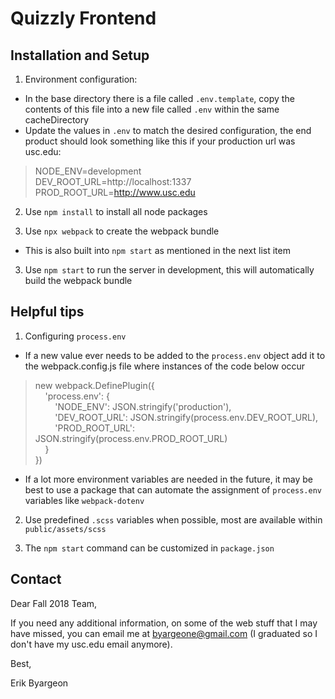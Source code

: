 
# Quizzly Frontend #

## Installation and Setup ##

1. Environment configuration:
  * In the base directory there is a file called `.env.template`, copy the contents of this file into a new file called `.env` within the same cacheDirectory
  * Update the values in `.env` to match the desired configuration, the end product should look something like this if your production url was usc.edu:
  > NODE_ENV=development <br/>
  > DEV_ROOT_URL=http://localhost:1337 <br/>
  > PROD_ROOT_URL=http://www.usc.edu

2. Use `npm install` to install all node packages

3. Use `npx webpack` to create the webpack bundle
  * This is also built into `npm start` as mentioned in the next list item


3. Use `npm start` to run the server in development, this will automatically build the webpack bundle


## Helpful tips ##

1. Configuring `process.env`
  * If a new value ever needs to be added to the `process.env` object add it to the webpack.config.js file where instances of the code below occur
  > new webpack.DefinePlugin({ <br/>
      &nbsp;&nbsp;&nbsp;&nbsp;'process.env': { <br/>
      &nbsp;&nbsp;&nbsp;&nbsp;&nbsp;&nbsp;&nbsp;&nbsp;'NODE_ENV': JSON.stringify('production'), <br/>
      &nbsp;&nbsp;&nbsp;&nbsp;&nbsp;&nbsp;&nbsp;&nbsp;'DEV_ROOT_URL': JSON.stringify(process.env.DEV_ROOT_URL), <br/>
      &nbsp;&nbsp;&nbsp;&nbsp;&nbsp;&nbsp;&nbsp;&nbsp;'PROD_ROOT_URL': JSON.stringify(process.env.PROD_ROOT_URL) <br/>
      &nbsp;&nbsp;&nbsp;&nbsp;} <br/>
      })
  * If a lot more environment variables are needed in the future, it may be best to use a package that can automate the assignment of `process.env` variables like `webpack-dotenv`

2. Use predefined `.scss` variables when possible, most are available within `public/assets/scss`

3. The `npm start` command can be customized in `package.json`

## Contact ##

Dear Fall 2018 Team,

If you need any additional information, on some of the web stuff that I may have missed, you can email me at byargeone@gmail.com (I graduated so I don't have my usc.edu email anymore).

Best,

Erik Byargeon

